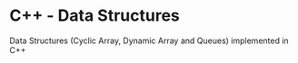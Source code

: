 # C++ - Data Structures
Data Structures (Cyclic Array, Dynamic Array and Queues) implemented in C++

